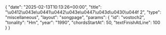 {
    "date": "2025-02-13T10:13:26+00:00",
    "title": "\u0412\u043e\u0441\u0442\u043e\u0447\u043d\u0430\u044f 2",
    "type": "miscellaneous",
    "layout": "songpage",
    "params": {
        "id": "vostoch2",
        "tonality": "Hm",
        "year": "1990",
        "chordsStartAt": 50,
        "textFinishAtLine": 100
    }
}
